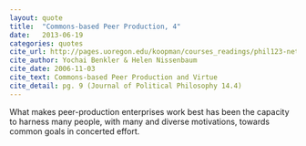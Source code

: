 ```yaml
---
layout: quote
title:  "Commons-based Peer Production, 4"
date:   2013-06-19
categories: quotes
cite_url: http://pages.uoregon.edu/koopman/courses_readings/phil123-net/knowledge/benkler_nissenbaum_commons.pdf
cite_author: Yochai Benkler & Helen Nissenbaum
cite_date: 2006-11-03
cite_text: Commons-based Peer Production and Virtue
cite_detail: pg. 9 (Journal of Political Philosophy 14.4)
---
```


What makes peer-production enterprises work best has been the capacity to harness many people, with many and diverse motivations, towards common goals in concerted effort.